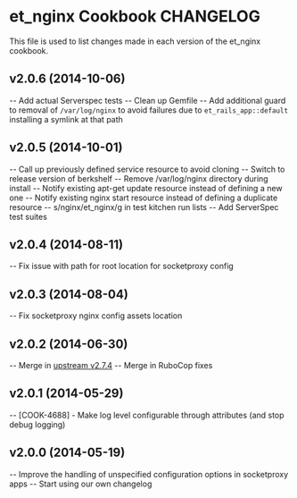 et_nginx Cookbook CHANGELOG
========================
This file is used to list changes made in each version of the et_nginx cookbook.

v2.0.6 (2014-10-06)
-------------------
-- Add actual Serverspec tests
-- Clean up Gemfile
-- Add additional guard to removal of `/var/log/nginx` to avoid failures due to `et_rails_app::default` installing a symlink at that path

v2.0.5 (2014-10-01)
-------------------
-- Call up previously defined service resource to avoid cloning
-- Switch to release version of berkshelf
-- Remove /var/log/nginx directory during install
-- Notify existing apt-get update resource instead of defining a new one
-- Notify existing nginx start resource instead of defining a duplicate resource
-- s/nginx/et_nginx/g in test kitchen run lists
-- Add ServerSpec test suites

v2.0.4 (2014-08-11)
-------------------
-- Fix issue with path for root location for socketproxy config

v2.0.3 (2014-08-04)
-------------------
-- Fix socketproxy nginx config assets location

v2.0.2 (2014-06-30)
-------------------
-- Merge in [upstream v2.7.4](https://github.com/miketheman/nginx/releases/tag/v2.7.4)
-- Merge in RuboCop fixes

v2.0.1 (2014-05-29)
-------------------
-- [COOK-4688] - Make log level configurable through attributes (and stop debug logging)

v2.0.0 (2014-05-19)
-------------------
-- Improve the handling of unspecified configuration options in socketproxy apps
-- Start using our own changelog
